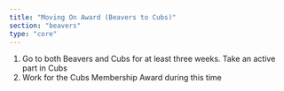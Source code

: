 ```yaml
---
title: "Moving On Award (Beavers to Cubs)"
section: "beavers"
type: "core"
---
```


1. Go to both Beavers and Cubs for at least three weeks. Take an active part in Cubs
1. Work for the Cubs Membership Award during this time